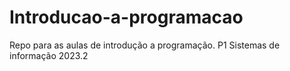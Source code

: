 # Introducao-a-programacao
Repo para as aulas de introdução a programação.
P1 Sistemas de informação 2023.2
